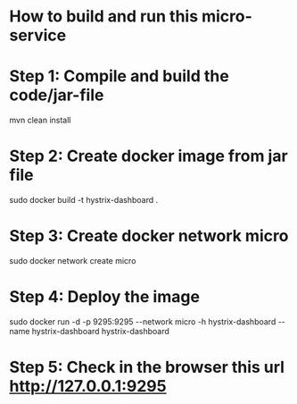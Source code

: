 # How to build and run this micro-service

# Step 1: Compile and build the code/jar-file
mvn clean install

# Step 2: Create docker image from jar file

sudo docker build -t hystrix-dashboard .

# Step 3: Create docker network micro
sudo docker network create micro

# Step 4: Deploy the image

sudo docker run -d -p 9295:9295 --network micro -h hystrix-dashboard --name hystrix-dashboard hystrix-dashboard

# Step 5: Check in the browser this url http://127.0.0.1:9295

